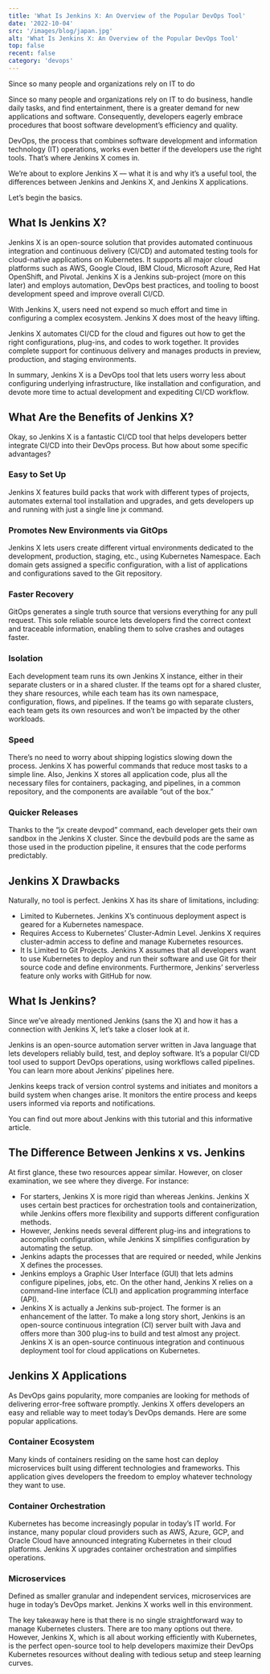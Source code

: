 ```yaml
---
title: 'What Is Jenkins X: An Overview of the Popular DevOps Tool'
date: '2022-10-04'
src: '/images/blog/japan.jpg'
alt: 'What Is Jenkins X: An Overview of the Popular DevOps Tool'
top: false
recent: false
category: 'devops'
---
```

Since so many people and organizations rely on IT to do
<!-- end -->
Since so many people and organizations rely on IT to do business, handle daily tasks, and find entertainment, there is a greater demand for new applications and software. Consequently, developers eagerly embrace procedures that boost software development’s efficiency and quality.

DevOps, the process that combines software development and information technology (IT) operations, works even better if the developers use the right tools. That’s where Jenkins X comes in.

We’re about to explore Jenkins X — what it is and why it’s a useful tool, the differences between Jenkins and Jenkins X, and Jenkins X applications.

Let’s begin the basics.

## What Is Jenkins X?
Jenkins X is an open-source solution that provides automated continuous integration and continuous delivery (CI/CD) and automated testing tools for cloud-native applications on Kubernetes. It supports all major cloud platforms such as AWS, Google Cloud, IBM Cloud, Microsoft Azure, Red Hat OpenShift, and Pivotal. Jenkins X is a Jenkins sub-project (more on this later) and employs automation, DevOps best practices, and tooling to boost development speed and improve overall CI/CD.

With Jenkins X, users need not expend so much effort and time in configuring a complex ecosystem. Jenkins X does most of the heavy lifting.

Jenkins X automates CI/CD for the cloud and figures out how to get the right configurations, plug-ins, and codes to work together. It provides complete support for continuous delivery and manages products in preview, production, and staging environments.

In summary, Jenkins X is a DevOps tool that lets users worry less about configuring underlying infrastructure, like installation and configuration, and devote more time to actual development and expediting CI/CD workflow.

## What Are the Benefits of Jenkins X?

Okay, so Jenkins X is a fantastic CI/CD tool that helps developers better integrate CI/CD into their DevOps process. But how about some specific advantages?

### Easy to Set Up

Jenkins X features build packs that work with different types of projects, automates external tool installation and upgrades, and gets developers up and running with just a single line jx command.

### Promotes New Environments via GitOps

Jenkins X lets users create different virtual environments dedicated to the development, production, staging, etc., using Kubernetes Namespace. Each domain gets assigned a specific configuration, with a list of applications and configurations saved to the Git repository.

### Faster Recovery

GitOps generates a single truth source that versions everything for any pull request. This sole reliable source lets developers find the correct context and traceable information, enabling them to solve crashes and outages faster.

### Isolation

Each development team runs its own Jenkins X instance, either in their separate clusters or in a shared cluster. If the teams opt for a shared cluster, they share resources, while each team has its own namespace, configuration, flows, and pipelines. If the teams go with separate clusters, each team gets its own resources and won’t be impacted by the other workloads.

### Speed

There’s no need to worry about shipping logistics slowing down the process. Jenkins X has powerful commands that reduce most tasks to a simple line. Also, Jenkins X stores all application code, plus all the necessary files for containers, packaging, and pipelines, in a common repository, and the components are available “out of the box.”

### Quicker Releases

Thanks to the “jx create devpod” command, each developer gets their own sandbox in the Jenkins X cluster. Since the devbuild pods are the same as those used in the production pipeline, it ensures that the code performs predictably.

## Jenkins X Drawbacks
Naturally, no tool is perfect. Jenkins X has its share of limitations, including:

- Limited to Kubernetes. Jenkins X’s continuous deployment aspect is geared for a Kubernetes namespace.
- Requires Access to Kubernetes’ Cluster-Admin Level. Jenkins X requires cluster-admin access to define and manage Kubernetes resources.
- It Is Limited to Git Projects. Jenkins X assumes that all developers want to use Kubernetes to deploy and run their software and use Git for their source code and define environments. Furthermore, Jenkins’ serverless feature only works with GitHub for now.

## What Is Jenkins?

Since we’ve already mentioned Jenkins (sans the X) and how it has a connection with Jenkins X, let’s take a closer look at it.

Jenkins is an open-source automation server written in Java language that lets developers reliably build, test, and deploy software. It’s a popular CI/CD tool used to support DevOps operations, using workflows called pipelines. You can learn more about Jenkins’ pipelines here.

Jenkins keeps track of version control systems and initiates and monitors a build system when changes arise. It monitors the entire process and keeps users informed via reports and notifications.

You can find out more about Jenkins with this tutorial and this informative article.

## The Difference Between Jenkins x vs. Jenkins

At first glance, these two resources appear similar. However, on closer examination, we see where they diverge. For instance:
- For starters, Jenkins X is more rigid than whereas Jenkins. Jenkins X uses certain best practices for orchestration tools and containerization, while Jenkins offers more flexibility and supports different configuration methods.
- However, Jenkins needs several different plug-ins and integrations to accomplish configuration, while Jenkins X simplifies configuration by automating the setup.
- Jenkins adapts the processes that are required or needed, while Jenkins X defines the processes.
- Jenkins employs a Graphic User Interface (GUI) that lets admins configure pipelines, jobs, etc. On the other hand, Jenkins X relies on a command-line interface (CLI) and application programming interface (API).
- Jenkins X is actually a Jenkins sub-project. The former is an enhancement of the latter.
To make a long story short, Jenkins is an open-source continuous integration (CI) server built with Java and offers more than 300 plug-ins to build and test almost any project. Jenkins X is an open-source continuous integration and continuous deployment tool for cloud applications on Kubernetes.

## Jenkins X Applications

As DevOps gains popularity, more companies are looking for methods of delivering error-free software promptly. Jenkins X offers developers an easy and reliable way to meet today’s DevOps demands. Here are some popular applications.

### Container Ecosystem

Many kinds of containers residing on the same host can deploy microservices built using different technologies and frameworks. This application gives developers the freedom to employ whatever technology they want to use.

### Container Orchestration

Kubernetes has become increasingly popular in today’s IT world. For instance, many popular cloud providers such as AWS, Azure, GCP, and Oracle Cloud have announced integrating Kubernetes in their cloud platforms. Jenkins X upgrades container orchestration and simplifies operations.

### Microservices

Defined as smaller granular and independent services, microservices are huge in today’s DevOps market. Jenkins X works well in this environment.

The key takeaway here is that there is no single straightforward way to manage Kubernetes clusters. There are too many options out there. However, Jenkins X, which is all about working efficiently with Kubernetes, is the perfect open-source tool to help developers maximize their DevOps Kubernetes resources without dealing with tedious setup and steep learning curves.